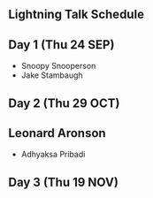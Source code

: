 ## Lightning Talk Schedule

## Day 1 (Thu 24 SEP)

* Snoopy Snooperson
* Jake Stambaugh

## Day 2 (Thu 29 OCT)
## Leonard Aronson

* Adhyaksa Pribadi

## Day 3 (Thu 19 NOV)
